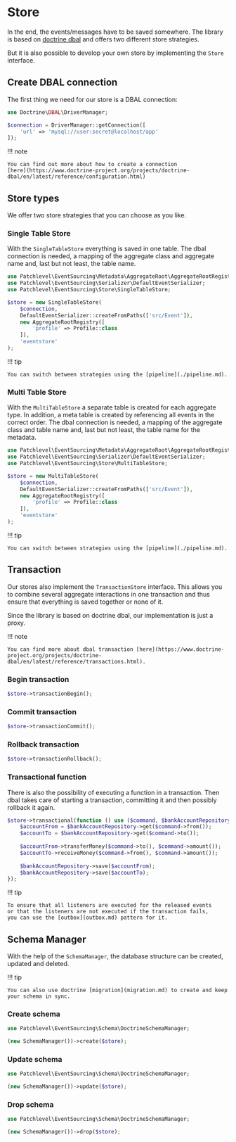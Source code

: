 # Store

In the end, the events/messages have to be saved somewhere.
The library is based on [doctrine dbal](https://www.doctrine-project.org/projects/dbal.html)
and offers two different store strategies.

But it is also possible to develop your own store by implementing the `Store` interface.

## Create DBAL connection

The first thing we need for our store is a DBAL connection:

```php
use Doctrine\DBAL\DriverManager;

$connection = DriverManager::getConnection([
    'url' => 'mysql://user:secret@localhost/app'
]);
```

!!! note

    You can find out more about how to create a connection 
    [here](https://www.doctrine-project.org/projects/doctrine-dbal/en/latest/reference/configuration.html)

## Store types

We offer two store strategies that you can choose as you like.

### Single Table Store

With the `SingleTableStore` everything is saved in one table.
The dbal connection is needed, a mapping of the aggregate class and aggregate name
and, last but not least, the table name.

```php
use Patchlevel\EventSourcing\Metadata\AggregateRoot\AggregateRootRegistry;
use Patchlevel\EventSourcing\Serializer\DefaultEventSerializer;
use Patchlevel\EventSourcing\Store\SingleTableStore;

$store = new SingleTableStore(
    $connection,
    DefaultEventSerializer::createFromPaths(['src/Event']),
    new AggregateRootRegistry([
        'profile' => Profile::class
    ]),
    'eventstore'
);
```

!!! tip

    You can switch between strategies using the [pipeline](./pipeline.md).

### Multi Table Store

With the `MultiTableStore` a separate table is created for each aggregate type.
In addition, a meta table is created by referencing all events in the correct order.
The dbal connection is needed, a mapping of the aggregate class and table name
and, last but not least, the table name for the metadata.

```php
use Patchlevel\EventSourcing\Metadata\AggregateRoot\AggregateRootRegistry;
use Patchlevel\EventSourcing\Serializer\DefaultEventSerializer;
use Patchlevel\EventSourcing\Store\MultiTableStore;

$store = new MultiTableStore(
    $connection,
    DefaultEventSerializer::createFromPaths(['src/Event']),
    new AggregateRootRegistry([
        'profile' => Profile::class
    ]),
    'eventstore'
);
```

!!! tip

    You can switch between strategies using the [pipeline](./pipeline.md).

## Transaction

Our stores also implement the `TransactionStore` interface.
This allows you to combine several aggregate interactions in one transaction
and thus ensure that everything is saved together or none of it.

Since the library is based on doctrine dbal, our implementation is just a proxy.

!!! note

    You can find more about dbal transaction [here](https://www.doctrine-project.org/projects/doctrine-dbal/en/latest/reference/transactions.html).

### Begin transaction

```php
$store->transactionBegin();
```

### Commit transaction

```php
$store->transactionCommit();
```

### Rollback transaction

```php
$store->transactionRollback();
```

### Transactional function

There is also the possibility of executing a function in a transaction. 
Then dbal takes care of starting a transaction, committing it and then possibly rollback it again.

```php
$store->transactional(function () use ($command, $bankAccountRepository) {
    $accountFrom = $bankAccountRepository->get($command->from());
    $accountTo = $bankAccountRepository->get($command->to());
    
    $accountFrom->transferMoney($command->to(), $command->amount());
    $accountTo->receiveMoney($command->from(), $command->amount());
    
    $bankAccountRepository->save($accountFrom);
    $bankAccountRepository->save($accountTo);
});
```

!!! tip

    To ensure that all listeners are executed for the released events 
    or that the listeners are not executed if the transaction fails, 
    you can use the [outbox](outbox.md) pattern for it.

## Schema Manager

With the help of the `SchemaManager`, the database structure can be created, updated and deleted.

!!! tip

    You can also use doctrine [migration](migration.md) to create and keep your schema in sync.

### Create schema

```php
use Patchlevel\EventSourcing\Schema\DoctrineSchemaManager;

(new SchemaManager())->create($store);
```

### Update schema

```php
use Patchlevel\EventSourcing\Schema\DoctrineSchemaManager;

(new SchemaManager())->update($store);
```

### Drop schema

```php
use Patchlevel\EventSourcing\Schema\DoctrineSchemaManager;

(new SchemaManager())->drop($store);
```
